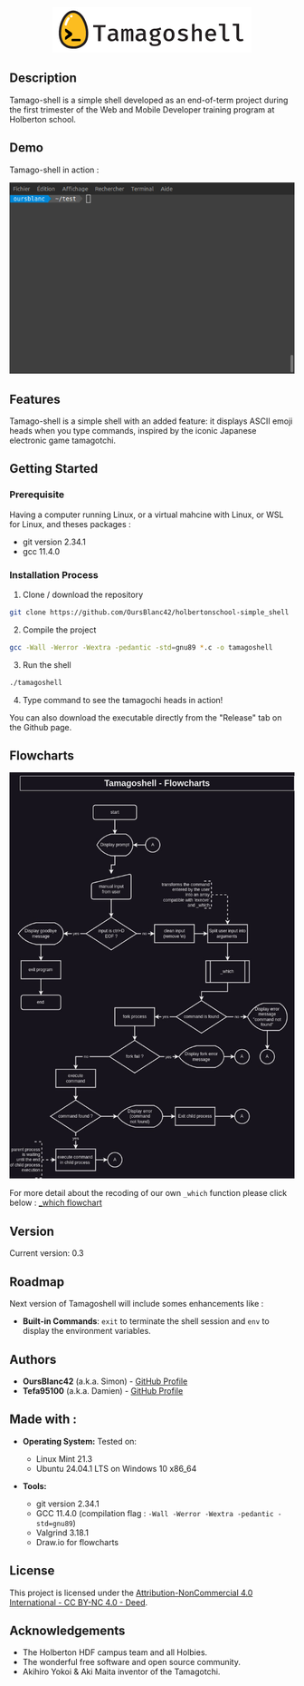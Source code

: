 <p align="center">
  <img src="docs/images/tamagoshell.png" alt="Tamagoshell Logo">
</p>


## Description
Tamago-shell is a simple shell developed as an end-of-term project during the first trimester of the Web and Mobile Developer training program at Holberton school.


## Demo
Tamago-shell in action :

![Tamago-shell Demo](docs/images/demo.gif)


## Features
Tamago-shell is a simple shell with an added feature: it displays ASCII emoji heads when you type commands, inspired by the iconic Japanese electronic game tamagotchi.


## Getting Started

### Prerequisite
Having a computer running Linux, or a virtual mahcine with Linux, or WSL for Linux, and theses packages :
- git version 2.34.1
- gcc 11.4.0

### Installation Process
 1. Clone / download the repository
```bash
git clone https://github.com/OursBlanc42/holbertonschool-simple_shell
```
 2. Compile the project
```bash
gcc -Wall -Werror -Wextra -pedantic -std=gnu89 *.c -o tamagoshell
```
3. Run the shell
```bash
./tamagoshell
```
4. Type command to see the tamagochi heads in action!

You can also download the executable directly from the "Release" tab on the Github page.


## Flowcharts
![Tamago-shell Flowchart](docs/flowcharts/tamagoshell.jpg)

For more detail about the recoding of our own `_which` function please click below :
[_which flowchart](https://github.com/OursBlanc42/holbertonschool-simple_shell/blob/main/docs/flowcharts/_which.jpg)



## Version
Current version: 0.3


## Roadmap
Next version of Tamagoshell will include somes enhancements like :
- **Built-in Commands**: `exit` to terminate the shell session and `env` to display the environment variables.


## Authors
- **OursBlanc42** (a.k.a. Simon) - [GitHub Profile](https://github.com/oursblanc42)
- **Tefa95100** (a.k.a. Damien) - [GitHub Profile](https://github.com/tefa95100)


## Made with :
- **Operating System:** Tested on:
    - Linux Mint 21.3
    - Ubuntu 24.04.1 LTS on Windows 10 x86_64 

- **Tools:** 
    - git version 2.34.1
    - GCC 11.4.0  (compilation flag : `-Wall -Werror -Wextra -pedantic -std=gnu89`)
    - Valgrind 3.18.1
    - Draw.io for flowcharts


## License
This project is licensed under the [Attribution-NonCommercial 4.0 International - CC BY-NC 4.0 - Deed](https://creativecommons.org/licenses/by-nc/4.0/).


## Acknowledgements
- The Holberton HDF campus team and all Holbies.
- The wonderful free software and open source community.
- Akihiro Yokoi & Aki Maita inventor of the Tamagotchi.




